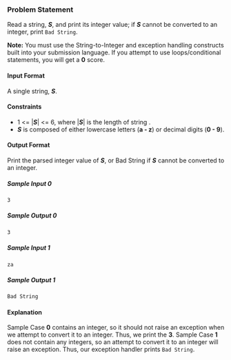 ### Problem Statement

Read a string, ***S***, and print its integer value; if ***S*** cannot be converted to an integer, print `Bad String`.

**Note:** You must use the String-to-Integer and exception handling constructs built into your submission language. If you attempt to use loops/conditional statements, you will get a **0** score.

#### Input Format

A single string, ***S***.

#### Constraints

* 1 <= |***S***| <= 6, where |***S***| is the length of string .
* ***S*** is composed of either lowercase letters (**a - z**) or decimal digits (**0 - 9**).

#### Output Format

Print the parsed integer value of ***S***, or Bad String if ***S*** cannot be converted to an integer.

##### Sample Input 0
```bash
3
```
##### Sample Output 0
```bash
3
```
##### Sample Input 1
```bash
za
```
##### Sample Output 1
```bash
Bad String
```

#### Explanation

Sample Case **0** contains an integer, so it should not raise an exception when we attempt to convert it to an integer. Thus, we print the **3**.
Sample Case **1** does not contain any integers, so an attempt to convert it to an integer will raise an exception. Thus, our exception handler prints `Bad String`.